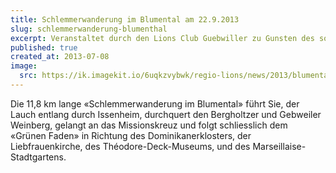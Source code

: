 ```yaml
---
title: Schlemmerwanderung im Blumental am 22.9.2013
slug: schlemmerwanderung-blumenthal
excerpt: Veranstaltet durch den Lions Club Guebwiller zu Gunsten des solidarischen Lebensmittelgeschäfts mit Hilfe der Stadt Guebwiller.
published: true
created_at: 2013-07-08
image:
  src: https://ik.imagekit.io/6uqkzvybwk/regio-lions/news/2013/blumental.jpg?updatedAt=1707158902165
---
```


Die 11,8 km lange «Schlemmerwanderung im Blumental» führt Sie, der Lauch entlang durch Issenheim, durchquert den Bergholtzer und Gebweiler Weinberg, gelangt an das Missionskreuz und folgt schliesslich dem «Grünen Faden» in Richtung des Dominikanerklosters, der Liebfrauenkirche, des Théodore-Deck-Museums, und des Marseillaise-Stadtgartens.
